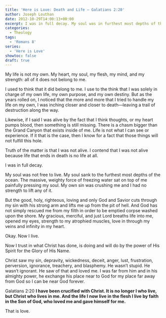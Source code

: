 ```yaml
---
title: 'Here is Love: Death and Life – Galatians 2:20'
author: Joseph Louthan
date: 2012-10-29T14:00:13+00:00
excerpt: I was in full decay. My soul was in furthest most depths of the ocean. The weighty, freezing water on top of me was my own sin crushing my own soul.
categories:
  - Theology
tags:
  - 'Romans 8'
series:
  - 'Here is Love'
showtoc: false
draft: true
---
```

My life is not my own. My heart, my soul, my flesh, my mind, and my strength: all of it does not belong to me.

I used to think that it did belong to me. I use to the think that I was solely in charge of my own life, my own purpose, and my own destiny. But as the years rolled on, I noticed that the more and more that I tried to handle my life on my own, I was inching closer and closer to death—leaving a trail of destruction along the way.

Likewise, if I said I was alive by the fact that I think thoughts, or my heart pumps blood, then something is still missing. There is a chasm bigger than the Grand Canyon that exists inside of me. Life is not what I can see or experience. If it that is the case, then I know for a fact that those things will not fulfill this hole.

Truth of the matter is that I was not alive. I contend that I was not alive because life that ends in death is no life at all.

I was in full decay.

My soul was not free to live. My soul sank to the furthest most depths of the ocean. The massive, weighty force of freezing water sat on top of me painfully pressing my soul. My own sin was crushing me and I had no strength to lift any of it.

But the good, holy, righteous, loving and only God and Savior cuts through my sin with his strong arm and lifts me up from the pit of hell. And God has not simply rescued me from my filth in order to be emptied corpse washed upon the shore. My gracious, merciful, and just Lord breaths life into me, opened my eyes, strength to my atrophied muscles, love in through my veins and infinity in my heart.

Okay. Now I live.

Now I trust in what Christ has done, is doing and will do by the power of His Spirit for the Glory of His Name.

Christ saw my sin, depravity, wickedness, deceit, anger, lust, frustration, perversion, ignorance, treachery, and blasphemy. He wasn’t stupid. He wasn’t ignorant. He saw of that and loved me. I was far from him and in his almighty power, he exchange his place near to God for my place far away from God so I can be near God forever.

Galatians 2:20 **I have been crucified with Christ. It is no longer I who live, but Christ who lives in me. And the life I now live in the flesh I live by faith in the Son of God, who loved me and gave himself for me.**

That is love.
